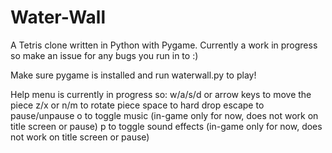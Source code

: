 # Water-Wall
A Tetris clone written in Python with Pygame.
Currently a work in progress so make an issue for any bugs you run in to :)

Make sure pygame is installed and run waterwall.py to play!

Help menu is currently in progress so: 
w/a/s/d or arrow keys to move the piece 
z/x or n/m to rotate piece 
space to hard drop 
escape to pause/unpause 
o to toggle music (in-game only for now, does not work on title screen or pause) 
p to toggle sound effects (in-game only for now, does not work on title screen or pause) 
